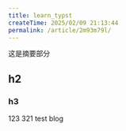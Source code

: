 ```yaml
---
title: learn_typst
createTime: 2025/02/09 21:13:44
permalink: /article/2m93m79l/
---
```


这是摘要部分
<!-- more -->

## h2

### h3

123
321
test blog